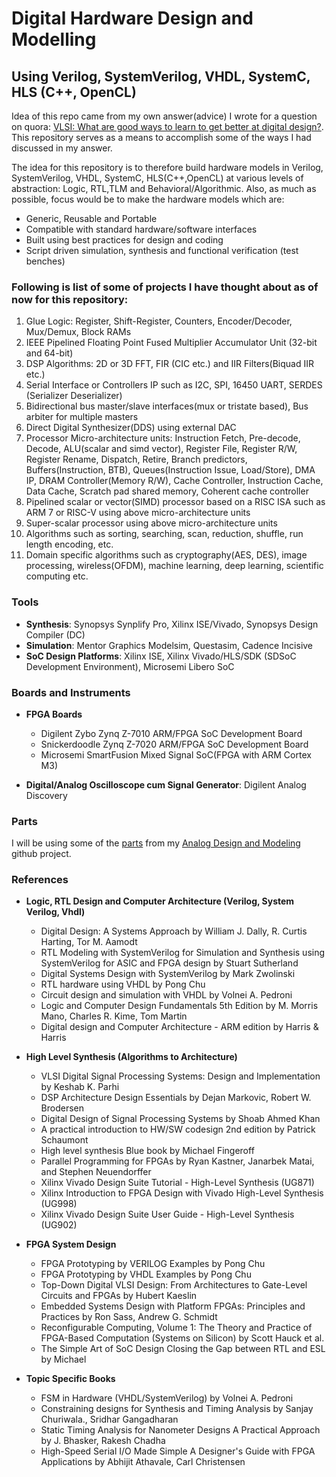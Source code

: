 Digital Hardware Design and Modelling
=====================================
## Using Verilog, SystemVerilog, VHDL, SystemC, HLS (C++, OpenCL)

Idea of this repo came from my own answer(advice) I wrote for a question on quora: [VLSI: What are good ways to learn to get better at digital design?](https://www.quora.com/VLSI-What-are-good-ways-to-learn-to-get-better-at-digital-design/answer/Varun-Nagpal-3?srid=tSKg "VLSI: What are good ways to learn to get better at digital design?"). This repository serves as a means to accomplish some of the ways I had discussed in my answer.

The idea for this repository is to therefore build hardware models in Verilog, SystemVerilog, VHDL,  SystemC, HLS(C++,OpenCL) at various levels of abstraction: Logic, RTL,TLM and Behavioral/Algorithmic. Also, as much as possible, focus would be to make the hardware models which are:
- Generic, Reusable and Portable
- Compatible with standard hardware/software interfaces
- Built using best practices for design and coding
- Script driven simulation, synthesis and functional verification (test benches)

### Following is list of some of projects I have thought about as of now for this repository:
1. Glue Logic: Register, Shift-Register, Counters, Encoder/Decoder, Mux/Demux, Block RAMs
2. IEEE Pipelined Floating Point Fused Multiplier Accumulator Unit (32-bit and 64-bit)
3. DSP Algorithms: 2D or 3D FFT, FIR (CIC etc.) and IIR Filters(Biquad IIR etc.)
4. Serial Interface or Controllers IP such as I2C, SPI, 16450 UART, SERDES (Serializer Deserializer)
5. Bidirectional bus master/slave interfaces(mux or tristate based), Bus arbiter for multiple masters
6. Direct Digital Synthesizer(DDS) using external DAC
7. Processor Micro-architecture units: Instruction Fetch, Pre-decode, Decode, ALU(scalar and simd vector), Register File, Register R/W, Register Rename, Dispatch, Retire, Branch predictors, Buffers(Instruction, BTB), Queues(Instruction Issue, Load/Store), DMA IP, DRAM Controller(Memory R/W), Cache Controller, Instruction Cache, Data Cache, Scratch pad shared memory, Coherent cache controller
8. Pipelined scalar or vector(SIMD) processor based on a RISC ISA such as ARM 7 or RISC-V using above micro-architecture units
9. Super-scalar processor using above micro-architecture units
10. Algorithms such as sorting, searching, scan, reduction, shuffle, run length encoding, etc.
11. Domain specific algorithms such as cryptography(AES, DES), image processing, wireless(OFDM), machine learning, deep learning, scientific computing etc.

### Tools
- **Synthesis**: Synopsys Synplify Pro, Xilinx ISE/Vivado, Synopsys Design Compiler (DC)
- **Simulation**: Mentor Graphics Modelsim, Questasim, Cadence Incisive
- **SoC Design Platforms**: Xilinx ISE, Xilinx Vivado/HLS/SDK (SDSoC Development Environment), Microsemi Libero SoC

### Boards and Instruments
- **FPGA Boards**
  - Digilent Zybo Zynq Z-7010 ARM/FPGA SoC Development Board
  - Snickerdoodle Zynq Z-7020 ARM/FPGA SoC Development Board
  - Microsemi SmartFusion Mixed Signal SoC(FPGA with ARM Cortex M3)

- **Digital/Analog Oscilloscope cum Signal Generator**: Digilent Analog Discovery

### Parts
I will be using some of the [parts](https://github.com/varunnagpaal/Analog-Design-Modelling/blob/master/Parts/LAOE-PE-PartsList.xlsx) from my [Analog Design and Modeling](https://github.com/varunnagpaal/Analog-Design-Modelling) github project.

### References
- **Logic, RTL Design and Computer Architecture (Verilog, System Verilog, Vhdl)**
  - Digital Design: A Systems Approach by William J. Dally, R. Curtis Harting, Tor M. Aamodt
  - RTL Modeling with SystemVerilog for Simulation and Synthesis using SystemVerilog for ASIC and FPGA design by Stuart Sutherland
  - Digital Systems Design with SystemVerilog by Mark Zwolinski
  - RTL hardware using VHDL by Pong Chu
  - Circuit design and simulation with VHDL by Volnei A. Pedroni
  - Logic and Computer Design Fundamentals 5th Edition by M. Morris Mano, Charles R. Kime, Tom Martin
  - Digital design and Computer Architecture - ARM edition by Harris & Harris

  [//]: # (- HDL WITH DIGITAL DESIGN VHDL AND VERILOG by Nazeih Botros)

- **High Level Synthesis (Algorithms to Architecture)**
  - VLSI Digital Signal Processing Systems: Design and Implementation by Keshab K. Parhi
  - DSP Architecture Design Essentials by Dejan Markovic, Robert W. Brodersen
  - Digital Design of Signal Processing Systems by Shoab Ahmed Khan  
  - A practical introduction to HW/SW codesign 2nd edition by Patrick Schaumont
  - High level synthesis Blue book by Michael Fingeroff
  - Parallel Programming for FPGAs by Ryan Kastner, Janarbek Matai, and Stephen Neuendorffer
  - Xilinx Vivado Design Suite Tutorial - High-Level Synthesis (UG871)
  - Xilinx Introduction to FPGA Design with Vivado High-Level Synthesis (UG998)
  - Xilinx Vivado Design Suite User Guide - High-Level Synthesis (UG902)

- **FPGA System Design**
  - FPGA Prototyping by VERILOG Examples by Pong Chu
  - FPGA Prototyping by VHDL Examples by Pong Chu
  - Top-Down Digital VLSI Design: From Architectures to Gate-Level Circuits and FPGAs by Hubert Kaeslin
  - Embedded Systems Design with Platform FPGAs: Principles and Practices by Ron Sass, Andrew G. Schmidt
  - Reconfigurable Computing, Volume 1: The Theory and Practice of FPGA-Based Computation (Systems on Silicon) by Scott Hauck et al.
  - The Simple Art of SoC Design Closing the Gap between RTL and ESL by Michael

- **Topic Specific Books**
  - FSM in Hardware (VHDL/SystemVerilog) by Volnei A. Pedroni
  - Constraining designs for Synthesis and Timing Analysis by Sanjay Churiwala., Sridhar Gangadharan
  - Static Timing Analysis for Nanometer Designs A Practical Approach by J. Bhasker, Rakesh Chadha
  - High-Speed Serial I/O Made Simple A Designer's Guide with FPGA Applications by Abhijit Athavale, Carl Christensen

  [//]: # (- Digital Systems Engineering by William J. Dally and John W. Poulton)
  [//]: # (- Signal Integrity - Simplified by Eric Bogatin)
  [//]: # (- High Speed Digital Design Design of High Speed Interconnects and Signaling by Hanqiao Zhang, Steven Krooswyk and Jeff Ou)
